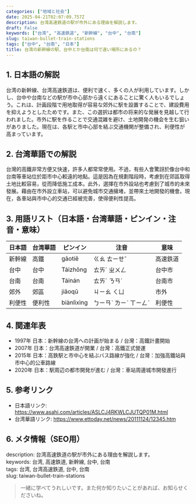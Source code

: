 ```yaml
---
categories: ["地域と社会"]
date: 2025-04-21T02:07:09.757Z
description: 台湾高速鉄道の駅が市外にある理由を解説します。
draft: False
keywords: ["台湾", "高速鉄道", "新幹線", "台中", "台南"]
slug: taiwan-bullet-train-stations
tags: ["台中", "台南", "日本"]
title: 台湾の新幹線の駅、台中とか台南は何で遠い場所にあるの？
---
```




## 1. 日本語の解説  
台湾の新幹線、台湾高速鉄道は、便利で速く、多くの人が利用しています。しかし、台中や台南などの駅が市中心部から遠くにあることに驚く人もいるでしょう。これは、計画段階で用地取得が容易な郊外に駅を設置することで、建設費用を抑えようとしたためです。また、この選択は都市の将来的な発展を見越して行われました。市外に駅を作ることで交通混雑を避け、土地開発の機会を生む狙いがありました。現在は、各駅と市中心部を結ぶ交通機関が整備され、利便性が高まっています。

## 2. 台湾華語での解説  
台灣的高鐵非常方便又快速，許多人都常常使用。不過，有些人會驚訝於像台中和台南等車站位於距市中心較遠的地點。這是因為在規劃階段時，考慮到在郊區取得土地比較容易，從而降低施工成本。此外，選擇在市外設站也考慮到了城市的未來發展。藉由在市外設立車站，可以避免城市交通擁堵，並帶來土地開發的機會。現在，各車站與市中心的交通已經被完善，使得便利性提高。

## 3. 用語リスト（日本語・台湾華語・ピンイン・注音・意味）  

| 日本語   | 台湾華語   | ピンイン  | 注音   | 意味         |
|----------|------------|-----------|--------|--------------|
| 新幹線   | 高鐵       | gāotiě    | ㄍㄠ ㄊㄧㄝˇ  | 高速鉄道     |
| 台中     | 台中       | Táizhōng  | ㄊㄞˊ ㄓㄨㄥ  | 台中市       |
| 台南     | 台南       | Táinán    | ㄊㄞˊ ㄋㄢˊ  | 台南市       |
| 郊外     | 郊區       | jiāoqū    | ㄐㄧㄠ ㄑㄩ   | 市外         |
| 利便性   | 便利性     | biànlìxìng| ㄅㄧㄢˋ ㄌㄧˋ ㄒㄧㄥˋ | 利便性     |

## 4. 関連年表  
- 1997年 日本：新幹線の台湾への計画が始まる / 台灣：高鐵計畫開始
- 2007年 日本：台湾高速鉄道が開業 / 台灣：高鐵正式營運
- 2015年 日本：高鉄駅と市中心を結ぶバス路線が強化 / 台灣：加強高鐵站與市中心的公車路線
- 2020年 日本：駅周辺の都市開発が進む / 台灣：車站周邊城市開發進行

## 5. 参考リンク  
- 日本語リンク: https://www.asahi.com/articles/ASLCJ4RKWLCJUTQP01M.html
- 台湾華語リンク: https://www.ettoday.net/news/20111124/12345.htm

## 6. メタ情報（SEO用）  
description: 台湾高速鉄道の駅が市外にある理由を解説します。  
keywords: 台湾, 高速鉄道, 新幹線, 台中, 台南  
tags: 台湾, 台湾高速鉄道, 台中, 台南  
slug: taiwan-bullet-train-stations

> 一緒に学べてうれしいです。また何か知りたいことがあれば、お知らせくださいね。
